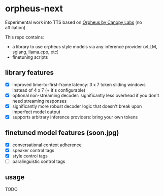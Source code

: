 # orpheus-next
Experimental work into TTS based on [Orpheus by Canopy Labs](https://huggingface.co/canopylabs) (no affiliation).

This repo contains:
- a library to use orpheus style models via any inference provider (vLLM, sglang, llama.cpp, etc)
- finetuning scripts

## library features
- [x] improved time-to-first-frame latency: 3 x 7 token sliding windows instead of 4 x 7 (+ it's configurable)
- [x] optional non-streaming decoder: significantly less overhead if you don't need streaming responses
- [x] significantly more robust decoder logic that doesn't break upon imperfect model output
- [x] supports arbitrary inference providers: bring your own tokens

## finetuned model features (soon.jpg)
- [x] conversational context adherence
- [x] speaker control tags
- [x] style control tags
- [ ] paralinguistic control tags

## usage
TODO
